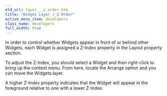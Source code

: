 ```yaml
---
old_url: layer___z_order.htm
title: "Widget Layer / Z-Order"
active_menu_item: developers
class_name: developers
full_width: true
---
```



In order to control whether Widgets appear in front of or behind other Widgets, each Widget is assigned a Z-Index property in the Layout property section.

To adjust the Z-Index, you should select a Widget and then right-click to bring up the context menu. From here, locate the Arrange option and you can move the Widgets layer.

A higher Z-Index property indicates that the Widget will appear in the foreground relative to one with a lower Z-Index.

